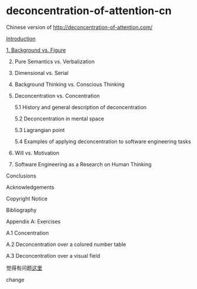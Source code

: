 # deconcentration-of-attention-cn

Chinese version of http://deconcentration-of-attention.com/

[Introduction](http://blog.fengweizhou.com/2015/08/12/deconcentration-of-attention-1/)

[1. Background vs. Figure](http://blog.fengweizhou.com/2015/08/12/deconcentration-of-attention-2/)

2. Pure Semantics vs. Verbalization

3. Dimensional vs. Serial

4. Background Thinking vs. Conscious Thinking

5. Deconcentration vs. Concentration

	5.1 History and general description of deconcentration
	
	5.2 Deconcentration in mental space
	
	5.3 Lagrangian point
	
	5.4 Examples of applying deconcentration to software engineering tasks

6. Will vs. Motivation

7. Software Engineering as a Research on Human Thinking

Conclusions

Acknowledgements

Copyright Notice

Bibliography

Appendix A: Exercises
	
A.1 Concentration
	
A.2 Deconcentration over a colored number table
	
A.3 Deconcentration over a visual field
	
	
觉得有问题[这里](https://github.com/dopcn/deconcentration-of-attention-cn/issues/new)

change
